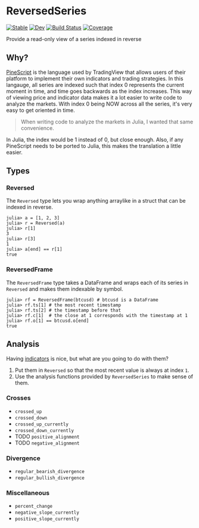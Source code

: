 # ReversedSeries

[![Stable](https://img.shields.io/badge/docs-stable-blue.svg)](https://g-gundam.github.io/ReversedSeries.jl/stable/)
[![Dev](https://img.shields.io/badge/docs-dev-blue.svg)](https://g-gundam.github.io/ReversedSeries.jl/dev/)
[![Build Status](https://github.com/g-gundam/ReversedSeries.jl/actions/workflows/CI.yml/badge.svg?branch=main)](https://github.com/g-gundam/ReversedSeries.jl/actions/workflows/CI.yml?query=branch%3Amain)
[![Coverage](https://codecov.io/gh/g-gundam/ReversedSeries.jl/branch/main/graph/badge.svg)](https://codecov.io/gh/g-gundam/ReversedSeries.jl)

Provide a read-only view of a series indexed in reverse 

## Why?

[PineScript](https://www.pinecoders.com/) is the language used by TradingView that allows users of
their platform to implement their own indicators and trading
strategies.  In this langauge, all series are indexed such that index
0 represents the current moment in time, and time goes backwards as
the index increases.  This way of viewing price and indicator data
makes it a lot easier to write code to analyze the markets.  With index
0 being NOW across all the series, it's very easy to get oriented in time.

> When writing code to analyze the markets in Julia, I wanted that same convenience.

In Julia, the index would be 1 instead of 0, but close enough.  Also, if any
PineScript needs to be ported to Julia, this makes the translation a little easier.

## Types

### Reversed

The `Reversed` type lets you wrap anything arraylike in a struct that
can be indexed in reverse.

```julia-repl
julia> a = [1, 2, 3]
julia> r = Reversed(a)
julia> r[1]
3
julia> r[3]
1
julia> a[end] == r[1]
true
```

### ReversedFrame

The `ReversedFrame` type takes a DataFrame and wraps each of its series in `Reversed`
and makes them indexable by symbol.

```julia-repl
julia> rf = ReversedFrame(btcusd) # btcusd is a DataFrame
julia> rf.ts[1] # the most recent timestamp
julia> rf.ts[2] # the timestamp before that
julia> rf.c[1]  # the close at 1 corresponds with the timestamp at 1
julia> rf.o[1] == btcusd.o[end]
true
```

## Analysis

Having [indicators](https://femtotrader.github.io/OnlineTechnicalIndicators.jl/dev/indicators_support/) is nice,
but what are you going to do with them?

1. Put them in `Reversed` so that the most recent value is always at index `1`.
2. Use the analysis functions provided by `ReversedSeries` to make sense of them.

### Crosses

- `crossed_up`
- `crossed_down`
- `crossed_up_currently`
- `crossed_down_currently`
- TODO `positive_alignment`
- TODO `negative_alignment`

### Divergence

- `regular_bearish_divergence`
- `regular_bullish_divergence`

### Miscellaneous

- `percent_change`
- `negative_slope_currently`
- `positive_slope_currently`
